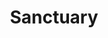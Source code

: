 ---
title: "Sanctuary"

spell:
  schools:
    - name:        "Abjuration"
      subschools:  []
      descriptors: []
  classes:
    - name:  "Cleric"
      abbr:  "Clr"
      level: 1
  domains:
    - name:  "Protection"
      abbr:  "Protection"
      level: 1
  components:         [V, S, DF]
  castingTime:        "1 standard action"
  range:              "Touch"
  target:             "Creature touched"
  duration:           "1 round/level"
  savingThrow:        "Will negates"
  spellResistance:    "No"
  description:        |
    Any opponent attempting to strike or otherwise directly attack the warded creature, even with a targeted spell, must attempt a Will save. If the save succeeds, the opponent can attack normally and is unaffected by that casting of the spell. If the save fails, the opponent can't follow through with the attack, that part of its action is lost, and it can't directly attack the warded creature for the duration of the spell. Those not attempting to attack the subject remain unaffected. This spell does not prevent the warded creature from being attacked or affected by area or effect spells. The subject cannot attack without breaking the spell but may use nonattack spells or otherwise act.
---